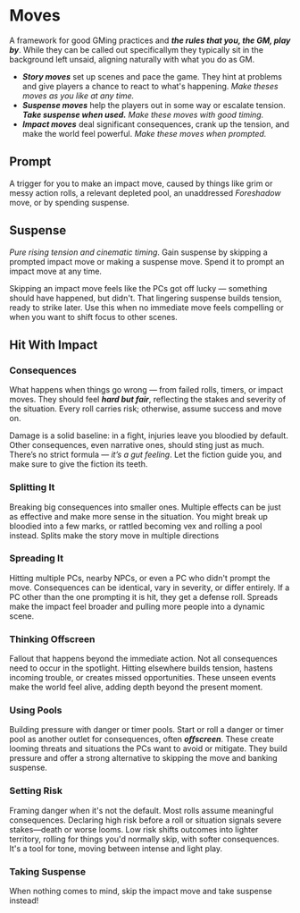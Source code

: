 # Moves

A framework for good GMing practices and **_the rules that you, the GM, play by_**. While they can be called out specificallym they typically sit in the background left unsaid, aligning naturally with what you do as GM.

- **_Story moves_** set up scenes and pace the game. They hint at problems and give players a chance to react to what's happening. _Make theses moves as you like at any time._
- **_Suspense moves_** help the players out in some way or escalate tension. **_Take suspense when used._** _Make these moves with good timing._
- **_Impact moves_** deal significant consequences, crank up the tension, and make the world feel powerful. _Make these moves when prompted._

## Prompt

A trigger for you to make an impact move, caused by things like grim or messy action rolls, a relevant depleted pool, an unaddressed _Foreshadow_ move, or by spending suspense.

## Suspense

_Pure rising tension and cinematic timing_. Gain suspense by skipping a prompted impact move or making a suspense move. Spend it to prompt an impact move at any time.

Skipping an impact move feels like the PCs got off lucky — something should have happened, but didn't. That lingering suspense builds tension, ready to strike later. Use this when no immediate move feels compelling or when you want to shift focus to other scenes.

## Hit With Impact

### Consequences

What happens when things go wrong — from failed rolls, timers, or impact moves. They should feel **_hard but fair_**, reflecting the stakes and severity of the situation. Every roll carries risk; otherwise, assume success and move on.

Damage is a solid baseline: in a fight, injuries leave you bloodied by default. Other consequences, even narrative ones, should sting just as much. There’s no strict formula — _it’s a gut feeling_. Let the fiction guide you, and make sure to give the fiction its teeth.

### Splitting It

Breaking big consequences into smaller ones. Multiple effects can be just as effective and make more sense in the situation. You might break up bloodied into a few marks, or rattled becoming vex and rolling a pool instead. Splits make the story move in multiple directions

### Spreading It

Hitting multiple PCs, nearby NPCs, or even a PC who didn't prompt the move. Consequences can be identical, vary in severity, or differ entirely. If a PC other than the one prompting it is hit, they get a defense roll. Spreads make the impact feel broader and pulling more people into a dynamic scene.

### Thinking Offscreen

Fallout that happens beyond the immediate action. Not all consequences need to occur in the spotlight. Hitting elsewhere builds tension, hastens incoming trouble, or creates missed opportunities. These unseen events make the world feel alive, adding depth beyond the present moment.

### Using Pools

Building pressure with danger or timer pools. Start or roll a danger or timer pool as another outlet for consequences, often **_offscreen_**. These create looming threats and situations the PCs want to avoid or mitigate. They build pressure and offer a strong alternative to skipping the move and banking suspense.

### Setting Risk

Framing danger when it's not the default. Most rolls assume meaningful consequences. Declaring high risk before a roll or situation signals severe stakes—death or worse looms. Low risk shifts outcomes into lighter territory, rolling for things you'd normally skip, with softer consequences. It's a tool for tone, moving between intense and light play.

### Taking Suspense

When nothing comes to mind, skip the impact move and take suspense instead!
